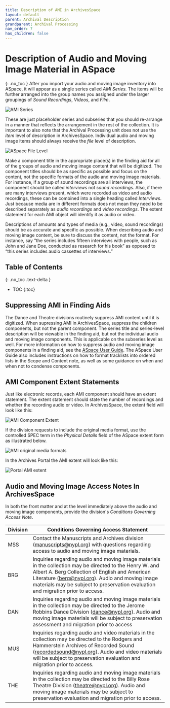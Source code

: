 ```yaml
---
title: Description of AMI in ArchivesSpace
layout: default
parent: Archival Description
grandparent: Archival Processing
nav_order: 7
has_children: false
---
```

# Description of Audio and Moving Image Material in ASpace
{: .no_toc }
After you import your audio and moving image inventory into ASpace, it will appear as a single series called _AMI Series._ The items will be further arranged into the group names you assigned under the larger groupings of _Sound Recordings_, _Videos_, and _Film_. 

![AMI Series](/Images/88-AMI-series.png)

These are just placeholder series and subseries that you should re-arrange in a manner that reflects the arrangement in the rest of the collection. It is important to also note that the Archival Processing unit does not use the _item_ level of description in ArchivesSpace. Individual audio and moving image items should always receive the _file_ level of description.

![ASpace File Level](/Images/89-ASpace-file-level.png)

Make a component title in the appropriate place(s) in the finding aid for all of the groups of audio and moving image content that will be digitized. The component titles should be as specific as possible and focus on the content, not the specific formats of the audio and moving image materials. For instance, if a group of sound recordings are all interviews, the component should be called _interviews_ not _sound recordings_. Also, if there are many interviews present, which were recorded as video and audio recordings, these can be combined into a single heading called _Interviews_. Just because media are in different formats does not mean they need to be described separately as _audio recordings_ and _video recordings_. The extent statement for each AMI object will identify it as audio or video. 

Descriptions of amounts and types of media (e.g., video, sound recordings) should be as accurate and specific as possible. When describing audio and moving image content, be sure to discuss the content, not the format. For instance, say “the series includes fifteen interviews with people, such as John and Jane Doe, conducted as research for his book” as opposed to “this series includes audio cassettes of interviews.” 

## Table of Contents
{: .no_toc .text-delta }

- TOC
{:toc}

## Suppressing AMI in Finding Aids
The Dance and Theatre divisions routinely suppress AMI content until it is digitized. When supressing AMI in ArchivesSpace, suppress the children components, but not the parent component. The series title and series-level description will be viewable in the finding aid, but not the individual audio and moving image components. This is applicable on the subseries level as well. For more information on how to suppress audio and moving image components in a finding aid, see the [ASpace User Guide](https://nypl.github.io/pres-docs/aspace/aspace.html). The ASpace User Guide also includes instructions on how to format tracklists into ordered lists in the Scope and Content note, as well as some guidance on when and when not to condense components. 

## AMI Component Extent Statements
Just like electronic records, each AMI component should have an extent statement. The extent statement should state the number of recordings and whether the recording audio or video. In ArchivesSpace, the extent field will look like this:

![AMI Component Extent](/Images/90-AMI-component-extent.png)

If the division requests to include the original media format, use the controlled SPEC term in the _Physical Details_ field of the ASpace extent form as illustrated below.

![AMI original media formats](/Images/176-original-media-formats-extent.png)

In the Archives Portal the AMI extent will look like this:

![Portal AMI extent](/Images/176-Portal-AMI-extent.png)

## Audio and Moving Image Access Notes In ArchivesSpace
In both the front matter and at the level immediately above the audio and moving image components, provide the division's _Conditions Governing Access Note_. 

| Division | Conditions Governing Access Statement |
| -------- | ------------------------------------- |
| MSS | Contact the Manuscripts and Archives division (manuscripts@nypl.org) with questions regarding access to audio and moving image materials. |
| BRG | Inquiries regarding audio and moving image materials in the collection may be directed to the Henry W. and Albert A. Berg Collection of English and American Literature (berg@nypl.org). Audio and moving image materials may be subject to preservation evaluation and migration prior to access. |
| DAN | Inquiries regarding audio and moving image materials in the collection may be directed to the Jerome Robbins Dance Division  (dance@nypl.org). Audio and moving image materials will be subject to preservation assessment and migration prior to access |
| MUS | Inquiries regarding audio and video materials in the collection may be directed to the Rodgers and Hammerstein Archives of Recorded Sound (recordedsound@nypl.org). Audio and video materials will be subject to preservation evaluation and migration prior to access. |
| THE | Inquiries regarding audio and moving image materials in the collection may be directed to the Billy Rose Theatre Division (theatre@nypl.org).  Audio and moving image materials may be subject to preservation evaluation and migration prior to access. |






